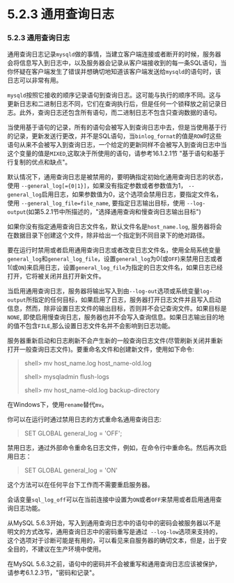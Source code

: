 # 5.2.3 通用查询日志

### 5.2.3 通用查询日志

通用查询日志记录`mysqld`做的事情，当建立客户端连接或者断开的时候，服务器会将信息写入到日志中，以及服务器会记录从客户端接收到的每一条SQL语句，当你怀疑在客户端发生了错误并想确切地知道该客户端发送给`mysqld`的语句时，该日志可以非常有用。

`mysqld`按照它接收的顺序记录语句到查询日志。这可能与执行的顺序不同。这与更新日志和二进制日志不同，它们在查询执行后，但是任何一个锁释放之前记录日志。此外，查询日志还包含所有语句，而二进制日志不包含只查询数据的语句。

当使用基于语句的记录，所有的语句会被写入到查询日志中去，但是当使用基于行的记录，更新发送行更改，并不是SQL语句，当`binlog_fornat`的值是`ROW`时这些语句从来不会被写入到查询日志，一个给定的更新同样不会被写入到查询日志中当这个变量的值是`MIXED`,这取决于所使用的语句，请参考16.1.2.1节 "基于语句和基于行复制的优点和缺点"。

默认情况下，通用查询日志是被禁用的，要明确指定初始化通用查询日志的状态，使用 `--general_log[={0|1}]`，如果没有指定参数或者参数值为1， `--general_log`启用日志，如果参数值为0，这个选项会禁用日志，要指定文件名，使用 `--general_log_file=file_name`, 要指定日志输出目标，使用 `--log-output`(如第5.2.1节中所描述的，"选择通用查询和慢查询日志输出目标")

如果你没有指定通用查询日志文件名，默认文件名是`host_name.log`, 服务器将会在数据目录下创建这个文件，除非给出一个指定到不同目录下的绝对路径。

要在运行时禁用或者启用通用查询日志或者改变日志文件名，使用全局系统变量`general_log`和`general_log_file`，设置`general_log`为0(或`OFF`)来禁用日志或者1(或`ON`)来启用日志，设置`general_log_file`为指定的日志文件名，如果日志已经打开，它将被关闭并且打开新文件。

当启用通用查询日志，服务器将输出写入到由`--log-out`选项或系统变量`log-output`所指定的任何目标，如果启用了日志，服务器打开日志文件并且写入启动信息，然而，除非设置日志文件的输出目标，否则并不会记查询文件。如果目标是`NONE`, 即使启用慢查询日志，服务器也并不会写入查询信息。如果日志输出目的地的值不包含`FILE`,那么设置日志文件名并不会影响到日志功能。

服务器重新启动和日志刷新不会产生新的一般查询日志文件(尽管刷新关闭并重新打开一般查询日志文件)。要重命名文件和创建新文件，使用如下命令:

> shell> mv host_name.log host_name-old.log
> 
> shell> mysqladmin flush-logs
> 
> shell> mv host_name-old.log backup-directory

在Windows下，使用`rename`替代`mv`。

你可以在运行时通过禁用日志的方式重命名通用查询日志:

> SET GLOBAL general_log = 'OFF';

禁用日志，通过外部命令重命名日志文件，例如，在命令行中重命名。然后再次启用日志：

> SET GLOBAL general_log = 'ON'

这个方法可以在任何平台下工作而不需要重启服务器。

会话变量`sql_log_off`可以在当前连接中设置为`ON`或者`OFF`来禁用或者启用通用查询日志功能。

从MySQL  5.6.3开始，写入到通用查询日志中的语句中的密码会被服务器以不是明文的方式改写，通用查询日志中的密码重写是通过` --log-low`选项来支持的，这个选项对于诊断可能是有用的，可以看见来自服务器的确切文本，但是，出于安全目的，不建议在生产环境中使用。

在MySQL 5.6.3之前，语句中的密码并不会被重写和通用查询日志应该被保护，请参考6.1.2.3节，"密码和记录"。

